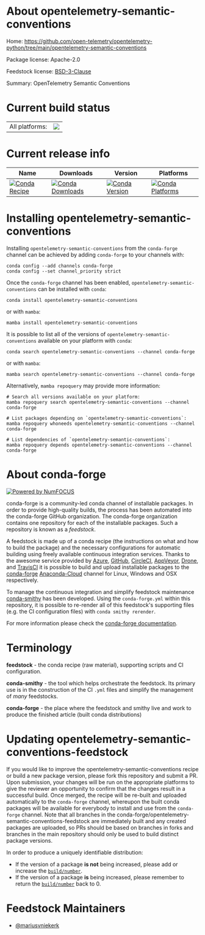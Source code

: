 About opentelemetry-semantic-conventions
========================================

Home: https://github.com/open-telemetry/opentelemetry-python/tree/main/opentelemetry-semantic-conventions

Package license: Apache-2.0

Feedstock license: [BSD-3-Clause](https://github.com/conda-forge/opentelemetry-semantic-conventions-feedstock/blob/main/LICENSE.txt)

Summary: OpenTelemetry Semantic Conventions

Current build status
====================


<table><tr><td>All platforms:</td>
    <td>
      <a href="https://dev.azure.com/conda-forge/feedstock-builds/_build/latest?definitionId=12772&branchName=main">
        <img src="https://dev.azure.com/conda-forge/feedstock-builds/_apis/build/status/opentelemetry-semantic-conventions-feedstock?branchName=main">
      </a>
    </td>
  </tr>
</table>

Current release info
====================

| Name | Downloads | Version | Platforms |
| --- | --- | --- | --- |
| [![Conda Recipe](https://img.shields.io/badge/recipe-opentelemetry--semantic--conventions-green.svg)](https://anaconda.org/conda-forge/opentelemetry-semantic-conventions) | [![Conda Downloads](https://img.shields.io/conda/dn/conda-forge/opentelemetry-semantic-conventions.svg)](https://anaconda.org/conda-forge/opentelemetry-semantic-conventions) | [![Conda Version](https://img.shields.io/conda/vn/conda-forge/opentelemetry-semantic-conventions.svg)](https://anaconda.org/conda-forge/opentelemetry-semantic-conventions) | [![Conda Platforms](https://img.shields.io/conda/pn/conda-forge/opentelemetry-semantic-conventions.svg)](https://anaconda.org/conda-forge/opentelemetry-semantic-conventions) |

Installing opentelemetry-semantic-conventions
=============================================

Installing `opentelemetry-semantic-conventions` from the `conda-forge` channel can be achieved by adding `conda-forge` to your channels with:

```
conda config --add channels conda-forge
conda config --set channel_priority strict
```

Once the `conda-forge` channel has been enabled, `opentelemetry-semantic-conventions` can be installed with `conda`:

```
conda install opentelemetry-semantic-conventions
```

or with `mamba`:

```
mamba install opentelemetry-semantic-conventions
```

It is possible to list all of the versions of `opentelemetry-semantic-conventions` available on your platform with `conda`:

```
conda search opentelemetry-semantic-conventions --channel conda-forge
```

or with `mamba`:

```
mamba search opentelemetry-semantic-conventions --channel conda-forge
```

Alternatively, `mamba repoquery` may provide more information:

```
# Search all versions available on your platform:
mamba repoquery search opentelemetry-semantic-conventions --channel conda-forge

# List packages depending on `opentelemetry-semantic-conventions`:
mamba repoquery whoneeds opentelemetry-semantic-conventions --channel conda-forge

# List dependencies of `opentelemetry-semantic-conventions`:
mamba repoquery depends opentelemetry-semantic-conventions --channel conda-forge
```


About conda-forge
=================

[![Powered by
NumFOCUS](https://img.shields.io/badge/powered%20by-NumFOCUS-orange.svg?style=flat&colorA=E1523D&colorB=007D8A)](https://numfocus.org)

conda-forge is a community-led conda channel of installable packages.
In order to provide high-quality builds, the process has been automated into the
conda-forge GitHub organization. The conda-forge organization contains one repository
for each of the installable packages. Such a repository is known as a *feedstock*.

A feedstock is made up of a conda recipe (the instructions on what and how to build
the package) and the necessary configurations for automatic building using freely
available continuous integration services. Thanks to the awesome service provided by
[Azure](https://azure.microsoft.com/en-us/services/devops/), [GitHub](https://github.com/),
[CircleCI](https://circleci.com/), [AppVeyor](https://www.appveyor.com/),
[Drone](https://cloud.drone.io/welcome), and [TravisCI](https://travis-ci.com/)
it is possible to build and upload installable packages to the
[conda-forge](https://anaconda.org/conda-forge) [Anaconda-Cloud](https://anaconda.org/)
channel for Linux, Windows and OSX respectively.

To manage the continuous integration and simplify feedstock maintenance
[conda-smithy](https://github.com/conda-forge/conda-smithy) has been developed.
Using the ``conda-forge.yml`` within this repository, it is possible to re-render all of
this feedstock's supporting files (e.g. the CI configuration files) with ``conda smithy rerender``.

For more information please check the [conda-forge documentation](https://conda-forge.org/docs/).

Terminology
===========

**feedstock** - the conda recipe (raw material), supporting scripts and CI configuration.

**conda-smithy** - the tool which helps orchestrate the feedstock.
                   Its primary use is in the construction of the CI ``.yml`` files
                   and simplify the management of *many* feedstocks.

**conda-forge** - the place where the feedstock and smithy live and work to
                  produce the finished article (built conda distributions)


Updating opentelemetry-semantic-conventions-feedstock
=====================================================

If you would like to improve the opentelemetry-semantic-conventions recipe or build a new
package version, please fork this repository and submit a PR. Upon submission,
your changes will be run on the appropriate platforms to give the reviewer an
opportunity to confirm that the changes result in a successful build. Once
merged, the recipe will be re-built and uploaded automatically to the
`conda-forge` channel, whereupon the built conda packages will be available for
everybody to install and use from the `conda-forge` channel.
Note that all branches in the conda-forge/opentelemetry-semantic-conventions-feedstock are
immediately built and any created packages are uploaded, so PRs should be based
on branches in forks and branches in the main repository should only be used to
build distinct package versions.

In order to produce a uniquely identifiable distribution:
 * If the version of a package **is not** being increased, please add or increase
   the [``build/number``](https://docs.conda.io/projects/conda-build/en/latest/resources/define-metadata.html#build-number-and-string).
 * If the version of a package **is** being increased, please remember to return
   the [``build/number``](https://docs.conda.io/projects/conda-build/en/latest/resources/define-metadata.html#build-number-and-string)
   back to 0.

Feedstock Maintainers
=====================

* [@mariusvniekerk](https://github.com/mariusvniekerk/)

